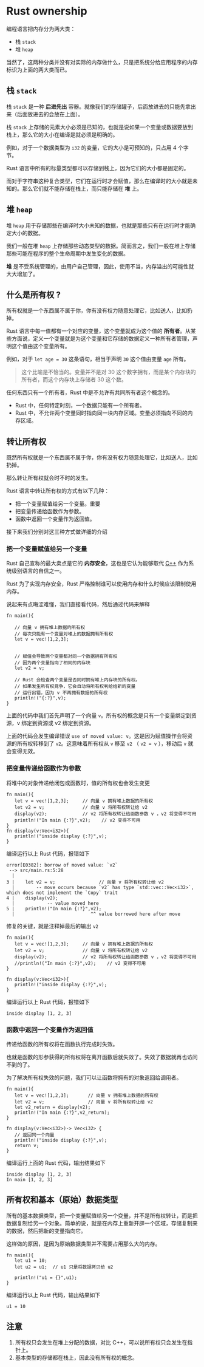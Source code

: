 # Rust ownership

编程语言把内存分为两大类：

-   栈 `stack`
-   堆 `heap`

当然了，这两种分类并没有对实际的内存做什么，只是把系统分给应用程序的内存标识为上面的两大类而已。

## 栈 `stack`

栈 `stack` 是一种 **后进先出** 容器。就像我们的存储罐子，后面放进去的只能先拿出来（后面放进去的会放在上面）。

栈 `stack` 上存储的元素大小必须是已知的，也就是说如果一个变量或数据要放到栈上，那么它的大小在编译是就必须是明确的。

例如，对于一个数据类型为 `i32` 的变量，它的大小是可预知的，只占用 4 个字节。

Rust 语言中所有的标量类型都可以存储到栈上，因为它们的大小都是固定的。

而对于字符串这种复合类型，它们在运行时才会赋值，那么在编译时的大小就是未知的。那么它们就不能存储在栈上，而只能存储在 **堆** 上。

## 堆 `heap`

堆 `heap` 用于存储那些在编译时大小未知的数据，也就是那些只有在运行时才能确定大小的数据。

我们一般在堆 `heap` 上存储那些动态类型的数据。简而言之，我们一般在堆上存储那些可能在程序的整个生命周期中发生变化的数据。

**堆** 是不受系统管理的，由用户自己管理，因此，使用不当，内存溢出的可能性就大大增加了。

## 什么是所有权 ?

所有权就是一个东西属不属于你，你有没有权力随意处理它，比如送人，比如扔掉。

Rust 语言中每一值都有一个对应的变量，这个变量就成为这个值的 **所有者**。从某些方面说，定义一个变量就是为这个变量和它存储的数据定义一种所有者管理，声明这个值由这个变量所有。

例如，对于 `let age = 30` 这条语句，相当于声明 `30` 这个值由变量 `age` 所有。

>   这个比喻是不恰当的。变量并不是对 30 这个数字拥有，而是某个内存块的所有者，而这个内存块上存储者 30 这个数。

任何东西只有一个所有者，Rust 中是不允许有共同所有者这个概念的。

-   Rust 中，任何特定时刻，一个数据只能有一个所有者。
-   Rust 中，不允许两个变量同时指向同一块内存区域。变量必须指向不同的内存区域。

## 转让所有权

既然所有权就是一个东西属不属于你，你有没有权力随意处理它，比如送人，比如扔掉。

那么转让所有权就会时不时的发生。

Rust 语言中转让所有权的方式有以下几种：

-   把一个变量赋值给另一个变量。重要
-   把变量传递给函数作为参数。
-   函数中返回一个变量作为返回值。

接下来我们分别对这三种方式做详细的介绍

### 把一个变量赋值给另一个变量

Rust 自己宣称的最大卖点是它的 **内存安全**，这也是它认为能够取代 [C++](https://www.twle.cn/l/yufei/cplusplus/cplusplus-basic-index.html) 作为系统级别语言的自信之一。

Rust 为了实现内存安全，Rust 严格控制谁可以使用内存和什么时候应该限制使用内存。

说起来有点晦涩难懂，我们直接看代码，然后通过代码来解释

```
fn main(){

   // 向量 v 拥有堆上数据的所有权
   // 每次只能有一个变量对堆上的数据拥有所有权
   let v = vec![1,2,3]; 


   // 赋值会导致两个变量都对同一个数据拥有所有权
   // 因为两个变量指向了相同的内存块
   let v2 = v; 

   // Rust 会检查两个变量是否同时拥有堆上内存块的所有权。
   // 如果发生所有权竞争，它会自动将所有权判给给新的变量
   // 运行出错，因为 v 不再拥有数据的所有权
   println!("{:?}",v);
}
```

上面的代码中我们首先声明了一个向量 `v`。所有权的概念是只有一个变量绑定到资源，v 绑定到资源或 v2 绑定到资源。

上面的代码会发生编译错误 `use of moved value: v`。这是因为赋值操作会将资源的所有权转移到了 `v2`。这意味着所有权从 `v` 移至 `v2` （ `v2 = v` ），移动后 `v` 就会变得无效。

### 把变量传递给函数作为参数

将堆中的对象传递给闭包或函数时，值的所有权也会发生变更

```
fn main(){
   let v = vec![1,2,3];     // 向量 v 拥有堆上数据的所有权
   let v2 = v;              // 向量 v 将所有权转让给 v2
   display(v2);             // v2 将所有权转让给函数参数 v ，v2 将变得不可用
   println!("In main {:?}",v2);    // v2 变得不可用
}
fn display(v:Vec<i32>){
   println!("inside display {:?}",v);
}
```

编译运行以上 Rust 代码，报错如下

```
error[E0382]: borrow of moved value: `v2`
 --> src/main.rs:5:28
  |
3 |    let v2 = v;                // 向量 v 将所有权转让给 v2
  |        -- move occurs because `v2` has type `std::vec::Vec<i32>`, which does not implement the `Copy` trait
4 |    display(v2);    
  |            -- value moved here
5 |    println!("In main {:?}",v2);
  |                            ^^ value borrowed here after move
```

修复的关键，就是注释掉最后的输出 `v2`

```
fn main(){
   let v = vec![1,2,3];     // 向量 v 拥有堆上数据的所有权
   let v2 = v;              // 向量 v 将所有权转让给 v2
   display(v2);             // v2 将所有权转让给函数参数 v ，v2 将变得不可用
   //println!("In main {:?}",v2);    // v2 变得不可用
}

fn display(v:Vec<i32>){
   println!("inside display {:?}",v);
}
```

编译运行以上 Rust 代码，报错如下

```
inside display [1, 2, 3]
```

### 函数中返回一个变量作为返回值

传递给函数的所有权将在函数执行完成时失效。

也就是函数的形参获得的所有权将在离开函数后就失效了。失效了数据就再也访问不到的了。

为了解决所有权失效的问题，我们可以让函数将拥有的对象返回给调用者。

```
fn main(){
   let v = vec![1,2,3];       // 向量 v 拥有堆上数据的所有权
   let v2 = v;                // 向量 v 将所有权转让给 v2
   let v2_return = display(v2);    
   println!("In main {:?}",v2_return);
}

fn display(v:Vec<i32>)-> Vec<i32> { 
   // 返回同一个向量
   println!("inside display {:?}",v);
   return v;
}
```

编译运行上面的 Rust 代码，输出结果如下

```
inside display [1, 2, 3]
In main [1, 2, 3]
```

## 所有权和基本（原始）数据类型

所有的基本数据类型，把一个变量赋值给另一个变量，并不是所有权转让，而是把数据复制给另一个对象。简单的说，就是在内存上重新开辟一个区域，存储复制来的数据，然后把新的变量指向它。

这样做的原因，是因为原始数据类型并不需要占用那么大的内存。

```
fn main(){
   let u1 = 10;
   let u2 = u1;  // u1 只是将数据拷贝给 u2

   println!("u1 = {}",u1);
}
```

编译运行以上 Rust 代码，输出结果如下

```
u1 = 10
```

## 注意

1.  所有权只会发生在堆上分配的数据，对比 C++，可以说所有权只会发生在指针上。
2.  基本类型的存储都在栈上，因此没有所有权的概念。